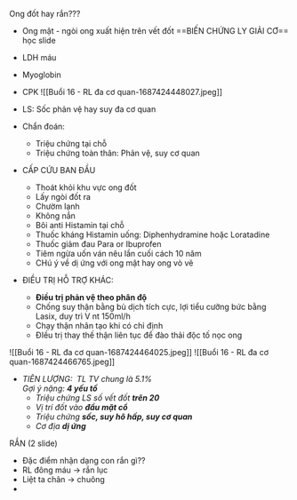 Ong đốt hay rắn???
- Ong mật - ngòi ong xuất hiện trên vết đốt
==BIẾN CHỨNG LY GIẢI CƠ== học slide
- LDH máu
- Myoglobin
- CPK
![[Buổi 16 - RL đa cơ quan-1687424448027.jpeg]]

- LS: Sốc phản vệ hay suy đa cơ quan
- Chẩn đoán:
	- Triệu chứng tại chỗ
	- Triệu chứng toàn thân: Phản vệ, suy cơ quan
- CẤP CỨU BAN ĐẦU
	- Thoát khỏi khu vực ong đốt
	- Lấy ngòi đốt ra
	- Chườm lạnh
	- Không nắn
	- Bôi anti Histamin tại chỗ
	- Thuốc kháng Histamin uống: Diphenhydramine hoặc Loratadine
	- Thuốc giảm đau Para or Ibuprofen
	- Tiêm ngừa uốn ván nêu lần cuối cách 10 năm
	- CHú ý về dị ứng với ong mật hay ong vò vẽ
- ĐIỀU TRỊ HỖ TRỢ KHÁC:
	- **Điều trị phản vệ theo phân độ**
	- Chống suy thận bằng bù dịch tích cực, lợi tiểu cưỡng bức bằng Lasix, duy trì V nt 150ml/h
	- Chạy thận nhân tạo khi có chỉ định
	- ĐIều trị thay thế thận liên tục để đào thải độc tố nọc ong

![[Buổi 16 - RL đa cơ quan-1687424464025.jpeg]]
![[Buổi 16 - RL đa cơ quan-1687424466765.jpeg]]

- _TIÊN LƯỢNG:  TL TV chung là 5.1%  
Gợi ý nặng: **4 yếu tố**_
	- _Triệu chứng LS số vết đốt **trên 20**_
	- _Vị trí đốt vào **đầu mặt cổ**_
	- _Triệu chứng **sốc, suy hô hấp, suy cơ quan**_
	- _Cơ địa **dị ứng**_



RẮN (2 slide)
- Đặc điểm nhận dạng con rắn gì??
- RL đông máu -> rắn lục
- Liệt ta chân -> chuông
- 